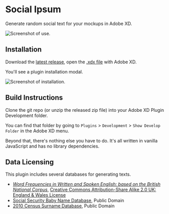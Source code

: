 # Social Ipsum

Generate random social text for your mockups in Adobe XD.

![Screenshot of use.](https://user-images.githubusercontent.com/13204/70766632-5466a100-1d2c-11ea-8ccb-8c2b21886bf4.png)

## Installation

Download the [latest release](https://github.com/Yuffster/socialipsum/releases/latest), open the [.xdx file](https://github.com/Yuffster/socialipsum/releases/download/v0.0.2/SocialIpsum-0.0.2.xdx) with Adobe XD.

You'll see a plugin installation modal.

![Screenshot of installation.](https://user-images.githubusercontent.com/13204/70500633-05312e00-1aea-11ea-9f1f-45dd9cac3f59.png)

## Build Instructions

Clone the git repo (or unzip the released zip file) into your Adobe XD Plugin Development folder.

You can find that folder by going to `Plugins` > `Development` > `Show Develop Folder` in the Adobe XD menu.

Beyond that, there's nothing else you have to do.  It's all written in vanilla JavaScript and has no library dependencies.

## Data Licensing

This plugin includes several databases for generating texts.

* *[Word Frequencies in Written and Spoken English: based on the British National Corpus](http://ucrel.lancs.ac.uk/bncfreq/)*, [Creative Commons Attribution-Share Alike 2.0 UK: England & Wales License](https://creativecommons.org/licenses/by-sa/2.0/uk/)
* [Social Security Baby Name Database](https://www.ssa.gov/oact/babynames/limits.html), Public Domain
* [2010 Census Surname Database](https://www.census.gov/data/developers/data-sets/surnames.html), Public Domain